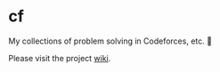 cf
==

My collections of problem solving in Codeforces, etc. :snail:

Please visit the project [wiki](https://github.com/zenja/cf/wiki).
